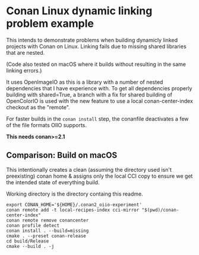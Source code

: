 # Conan Linux dynamic linking problem example

This intends to demonstrate problems when building dynamicly linked projects with Conan on Linux.
Linking fails due to missing shared libraries that are nested.

(Code also tested on macOS where it builds without resulting in the same linking errors.)

It uses OpenImageIO as this is a library with a number of nested dependencies that I have experience with. To get all dependencies properly building
with shared=True, a branch with a fix for shared building of OpenColorIO is used with the new feature to use a local conan-center-index checkout
as the "remote".

For faster builds in the `conan install` step, the conanfile deactivates a few of the file formats OIIO supports.

**This needs conan>=2.1**


## Comparison: Build on macOS

This intentionally creates a clean (assuming the directory used isn't preexisting) conan home & assigns only the local CCI copy to ensure we get the intended state of everything build.

Working directory is the directory containg this readme.

```
export CONAN_HOME='${HOME}/.conan2_oiio-experiment'
conan remote add -t local-recipes-index cci-mirror "$(pwd)/conan-center-index"
conan remote remove conancenter
conan profile detect
conan install . --build=missing
cmake . --preset conan-release
cd build/Release
cmake --build . -j
```
